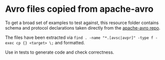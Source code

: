 # Avro files copied from apache-avro

To get a broad set of examples to test against, this resource folder contains
schema and protocol declarations taken directly from the [apache-avro repo](https://github.com/apache/avro).

The files have been extracted via `find . -name "*.[avsc|avpr]" -type f -exec cp {} <target> \;` and formatted.

Use in tests to generate code and check correctness.
